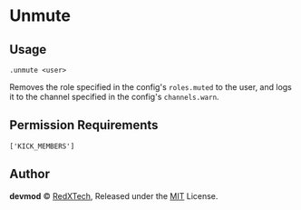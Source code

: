 # Unmute

## Usage
`.unmute <user>`

Removes the role specified in the config's `roles.muted` to the user, and logs it to the
channel specified in the config's `channels.warn`.

## Permission Requirements
`['KICK_MEMBERS']`

## Author
**devmod** © [RedXTech](https://github.com/redxtech), Released under the [MIT](../LICENSE.md) License.

